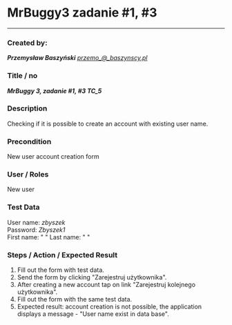 # MrBuggy3 zadanie #1, #3 
****
### Created by:

***Przemysław Baszyński***
*przemo_@_baszynscy.pl*

### Title / no
***MrBuggy 3, zadanie #1, #3 TC_5***

### Description

Checking if it is possible to create an account with existing user name.

### Precondition

New user account creation form

### User / Roles

New user

### Test Data

User name: *zbyszek*\
Password: *Zbyszek1*\
First name: " "
Last name: " "

### Steps / Action / Expected Result

1. Fill out the form with test data.
2. Send the form by clicking "Zarejestruj użytkownika".
3. After creating a new account tap on link "Zarejestruj kolejnego użytkownika".
4. Fill out the form with the same test data.
5. Expected result: account creation is not possible, the application displays a message - "User name exist in data base".
